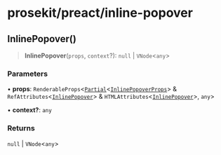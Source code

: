 # prosekit/preact/inline-popover

<a id="InlinePopover" name="InlinePopover"></a>

## InlinePopover()

> **InlinePopover**(`props`, `context`?): `null` \| `VNode`\<`any`\>

### Parameters

• **props**: `RenderableProps`\<[`Partial`](https://www.typescriptlang.org/docs/handbook/utility-types.html#partialtype)\<[`InlinePopoverProps`](../web/inline-popover.md#InlinePopoverProps)\> & `RefAttributes`\<[`InlinePopover`](../lit/inline-popover.md#InlinePopover)\> & `HTMLAttributes`\<[`InlinePopover`](../lit/inline-popover.md#InlinePopover)\>, `any`\>

• **context?**: `any`

### Returns

`null` \| `VNode`\<`any`\>
